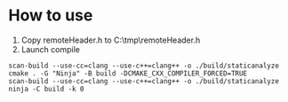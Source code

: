 # How to use
1. Copy remoteHeader.h to C:\tmp\remoteHeader.h
2. Launch compile
```batch
scan-build --use-cc=clang --use-c++=clang++ -o ./build/staticanalyze cmake . -G "Ninja" -B build -DCMAKE_CXX_COMPILER_FORCED=TRUE
scan-build --use-cc=clang --use-c++=clang++ -o ./build/staticanalyze ninja -C build -k 0
```

